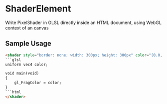 # ShaderElement
Write PixelShader in GLSL directly inside an HTML document, using WebGL context of an canvas 


## Sample Usage
```html
<shader style="border: none; width: 300px; height: 300px" color="[0.0, 0.0, 1.0, 1.0]">
```glsl
uniform vec4 color;

void main(void) 
{
	gl_FragColor = color;
}
```html
</shader>
```